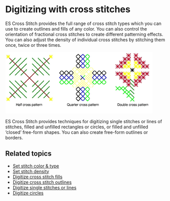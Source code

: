 # Digitizing with cross stitches

ES Cross Stitch provides the full range of cross stitch types which you can use to create outlines and fills of any color. You can also control the orientation of fractional cross stitches to create different patterning effects. You can also adjust the density of individual cross stitches by stitching them once, twice or three times.

![cross-stitch_digitizing00004.png](assets/cross-stitch_digitizing00004.png)

ES Cross Stitch provides techniques for digitizing single stitches or lines of stitches, filled and unfilled rectangles or circles, or filled and unfilled ‘closed’ free-form shapes. You can also create free-form outlines or borders.

## Related topics

- [Set stitch color & type](Set_stitch_color_type)
- [Set stitch density](Set_stitch_density)
- [Digitize cross stitch fills](Digitize_cross_stitch_fills)
- [Digitize cross stitch outlines](Digitize_cross_stitch_outlines)
- [Digitize single stitches or lines](Digitize_single_stitches_or_lines)
- [Digitize circles](Digitize_circles)
